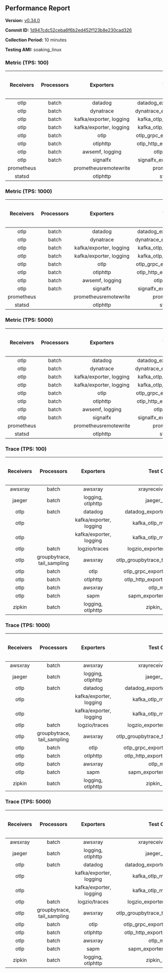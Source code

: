 ## Performance Report

**Version:** [v0.34.0](https://github.com/aws-observability/aws-otel-collector/releases/tag/v0.34.0)

**Commit ID:** [1d947cdc52ceba6f6b2ed452f123b8e230cad326](https://github.com/aws-observability/aws-otel-collector/commit/1d947cdc52ceba6f6b2ed452f123b8e230cad326)

**Collection Period:** 10 minutes

**Testing AMI:** soaking_linux


### Metric (TPS: 100)
| Receivers | Processors | Exporters | Test Case | Data Type | Instance Type | Avg CPU Usage (Percent) | Avg Memory Usage (Megabytes) | Max CPU Usage (Percent) | Max Memory Usage (Megabytes) |
|:---------:|:----------:|:---------:|:---------:|:---------:|:-------------:|:-----------------------:|:----------------------------:|:-----------------------:|:----------------------------:|
| otlp | batch | datadog | datadog_exporter_metric_mock | otlp | m5.2xlarge | 0.05 | 83.20 | 0.20 | 83.93 |
| otlp | batch | dynatrace | dynatrace_exporter_metric_mock | otlp | m5.2xlarge | 0.04 | 79.32 | 0.20 | 80.33 |
| otlp | batch | kafka/exporter, logging | kafka_otlp_metric_mock_2_8_1 | otlp | m5.2xlarge | 0.17 | 87.50 | 0.30 | 90.20 |
| otlp | batch | kafka/exporter, logging | kafka_otlp_metric_mock_3_2_0 | otlp | m5.2xlarge | 0.17 | 86.79 | 0.30 | 88.50 |
| otlp | batch | otlp | otlp_grpc_exporter_metric_mock | otlp | m5.2xlarge | 0.04 | 82.20 | 0.20 | 83.43 |
| otlp | batch | otlphttp | otlp_http_exporter_metric_mock | otlp | m5.2xlarge | 0.04 | 79.75 | 0.20 | 80.68 |
| otlp | batch | awsemf, logging | otlp_metric_mock | otlp | m5.2xlarge | 0.04 | 80.53 | 0.20 | 81.32 |
| otlp | batch | signalfx | signalfx_exporter_metric_mock | otlp | m5.2xlarge | 0.04 | 80.34 | 0.20 | 81.31 |
| prometheus |  | prometheusremotewrite | prometheus_mock | prometheus | m5.2xlarge | 0.07 | 106.36 | 0.30 | 108.09 |
| statsd |  | otlphttp | statsd_mock | statsd | m5.2xlarge | 0.01 | 80.05 | 0.10 | 80.93 |

### Metric (TPS: 1000)
| Receivers | Processors | Exporters | Test Case | Data Type | Instance Type | Avg CPU Usage (Percent) | Avg Memory Usage (Megabytes) | Max CPU Usage (Percent) | Max Memory Usage (Megabytes) |
|:---------:|:----------:|:---------:|:---------:|:---------:|:-------------:|:-----------------------:|:----------------------------:|:-----------------------:|:----------------------------:|
| otlp | batch | datadog | datadog_exporter_metric_mock | otlp | m5.2xlarge | 0.05 | 81.92 | 0.20 | 82.61 |
| otlp | batch | dynatrace | dynatrace_exporter_metric_mock | otlp | m5.2xlarge | 0.03 | 79.77 | 0.10 | 80.52 |
| otlp | batch | kafka/exporter, logging | kafka_otlp_metric_mock_2_8_1 | otlp | m5.2xlarge | 0.06 | 84.80 | 0.20 | 89.68 |
| otlp | batch | kafka/exporter, logging | kafka_otlp_metric_mock_3_2_0 | otlp | m5.2xlarge | 0.06 | 89.30 | 0.20 | 90.15 |
| otlp | batch | otlp | otlp_grpc_exporter_metric_mock | otlp | m5.2xlarge | 0.03 | 80.68 | 0.20 | 81.53 |
| otlp | batch | otlphttp | otlp_http_exporter_metric_mock | otlp | m5.2xlarge | 0.04 | 80.17 | 0.20 | 81.27 |
| otlp | batch | awsemf, logging | otlp_metric_mock | otlp | m5.2xlarge | 0.04 | 80.73 | 0.20 | 81.11 |
| otlp | batch | signalfx | signalfx_exporter_metric_mock | otlp | m5.2xlarge | 0.04 | 80.89 | 0.20 | 81.21 |
| prometheus |  | prometheusremotewrite | prometheus_mock | prometheus | m5.2xlarge | 0.64 | 129.41 | 1.10 | 139.75 |
| statsd |  | otlphttp | statsd_mock | statsd | m5.2xlarge | 0.01 | 79.42 | 0.10 | 80.64 |

### Metric (TPS: 5000)
| Receivers | Processors | Exporters | Test Case | Data Type | Instance Type | Avg CPU Usage (Percent) | Avg Memory Usage (Megabytes) | Max CPU Usage (Percent) | Max Memory Usage (Megabytes) |
|:---------:|:----------:|:---------:|:---------:|:---------:|:-------------:|:-----------------------:|:----------------------------:|:-----------------------:|:----------------------------:|
| otlp | batch | datadog | datadog_exporter_metric_mock | otlp | m5.2xlarge | 0.04 | 81.58 | 0.20 | 82.75 |
| otlp | batch | dynatrace | dynatrace_exporter_metric_mock | otlp | m5.2xlarge | 0.04 | 79.70 | 0.20 | 81.23 |
| otlp | batch | kafka/exporter, logging | kafka_otlp_metric_mock_2_8_1 | otlp | m5.2xlarge | 0.07 | 86.01 | 0.20 | 88.04 |
| otlp | batch | kafka/exporter, logging | kafka_otlp_metric_mock_3_2_0 | otlp | m5.2xlarge | 0.06 | 84.47 | 0.20 | 86.34 |
| otlp | batch | otlp | otlp_grpc_exporter_metric_mock | otlp | m5.2xlarge | 0.04 | 82.70 | 0.20 | 83.68 |
| otlp | batch | otlphttp | otlp_http_exporter_metric_mock | otlp | m5.2xlarge | 0.04 | 82.97 | 0.20 | 83.91 |
| otlp | batch | awsemf, logging | otlp_metric_mock | otlp | m5.2xlarge | 0.04 | 79.92 | 0.20 | 80.73 |
| otlp | batch | signalfx | signalfx_exporter_metric_mock | otlp | m5.2xlarge | 0.04 | 81.47 | 0.20 | 82.38 |
| prometheus |  | prometheusremotewrite | prometheus_mock | prometheus | m5.2xlarge | 4.29 | 254.37 | 7.60 | 287.74 |
| statsd |  | otlphttp | statsd_mock | statsd | m5.2xlarge | 0.01 | 78.63 | 0.20 | 79.80 |

### Trace (TPS: 100)
| Receivers | Processors | Exporters | Test Case | Data Type | Instance Type | Avg CPU Usage (Percent) | Avg Memory Usage (Megabytes) | Max CPU Usage (Percent) | Max Memory Usage (Megabytes) |
|:---------:|:----------:|:---------:|:---------:|:---------:|:-------------:|:-----------------------:|:----------------------------:|:-----------------------:|:----------------------------:|
| awsxray | batch | awsxray | xrayreceiver_mock | xray | m5.2xlarge | 3.47 | 105.52 | 3.80 | 106.74 |
| jaeger | batch | logging, otlphttp | jaeger_mock | jaeger | m5.2xlarge | 2.67 | 119.94 | 15.10 | 123.24 |
| otlp | batch | datadog | datadog_exporter_trace_mock | otlp | m5.2xlarge | 3.97 | 114.16 | 4.20 | 115.40 |
| otlp |  | kafka/exporter, logging | kafka_otlp_mock_2_8_1 | otlp | m5.2xlarge | 5.85 | 113.91 | 6.90 | 114.33 |
| otlp |  | kafka/exporter, logging | kafka_otlp_mock_3_2_0 | otlp | m5.2xlarge | 30.47 | 171.01 | 40.50 | 216.48 |
| otlp | batch | logzio/traces | logzio_exporter_trace_mock | otlp | m5.2xlarge | 4.07 | 117.22 | 4.70 | 120.38 |
| otlp | groupbytrace, tail_sampling | awsxray | otlp_groupbytrace_tailsampling_mock | otlp | m5.2xlarge | 5.45 | 124.19 | 6.20 | 140.85 |
| otlp | batch | otlp | otlp_grpc_exporter_trace_mock | otlp | m5.2xlarge | 4.39 | 138.23 | 5.10 | 144.44 |
| otlp | batch | otlphttp | otlp_http_exporter_trace_mock | otlp | m5.2xlarge | 3.68 | 116.65 | 4.00 | 118.08 |
| otlp | batch | awsxray | otlp_mock | otlp | m5.2xlarge | 3.52 | 105.68 | 4.30 | 105.95 |
| otlp | batch | sapm | sapm_exporter_trace_mock | otlp | m5.2xlarge | 3.54 | 116.61 | 3.70 | 116.94 |
| zipkin | batch | logging, otlphttp | zipkin_mock | zipkin | m5.2xlarge | 3.88 | 115.32 | 16.10 | 119.00 |

### Trace (TPS: 1000)
| Receivers | Processors | Exporters | Test Case | Data Type | Instance Type | Avg CPU Usage (Percent) | Avg Memory Usage (Megabytes) | Max CPU Usage (Percent) | Max Memory Usage (Megabytes) |
|:---------:|:----------:|:---------:|:---------:|:---------:|:-------------:|:-----------------------:|:----------------------------:|:-----------------------:|:----------------------------:|
| awsxray | batch | awsxray | xrayreceiver_mock | xray | m5.2xlarge | 17.63 | 109.79 | 18.00 | 112.08 |
| jaeger | batch | logging, otlphttp | jaeger_mock | jaeger | m5.2xlarge | 23.81 | 191.80 | 37.90 | 217.72 |
| otlp | batch | datadog | datadog_exporter_trace_mock | otlp | m5.2xlarge | 29.91 | 119.41 | 31.10 | 125.56 |
| otlp |  | kafka/exporter, logging | kafka_otlp_mock_2_8_1 | otlp | m5.2xlarge | 73.51 | 168.85 | 85.31 | 210.98 |
| otlp |  | kafka/exporter, logging | kafka_otlp_mock_3_2_0 | otlp | m5.2xlarge | 48.57 | 116.27 | 56.80 | 117.24 |
| otlp | batch | logzio/traces | logzio_exporter_trace_mock | otlp | m5.2xlarge | 26.97 | 112.47 | 34.70 | 114.32 |
| otlp | groupbytrace, tail_sampling | awsxray | otlp_groupbytrace_tailsampling_mock | otlp | m5.2xlarge | 45.07 | 162.47 | 46.20 | 164.93 |
| otlp | batch | otlp | otlp_grpc_exporter_trace_mock | otlp | m5.2xlarge | 26.58 | 478.89 | 29.90 | 533.34 |
| otlp | batch | otlphttp | otlp_http_exporter_trace_mock | otlp | m5.2xlarge | 25.12 | 112.37 | 26.50 | 114.49 |
| otlp | batch | awsxray | otlp_mock | otlp | m5.2xlarge | 26.32 | 109.05 | 27.30 | 110.58 |
| otlp | batch | sapm | sapm_exporter_trace_mock | otlp | m5.2xlarge | 25.38 | 118.53 | 26.70 | 118.89 |
| zipkin | batch | logging, otlphttp | zipkin_mock | zipkin | m5.2xlarge | 32.49 | 302.66 | 45.80 | 404.52 |

### Trace (TPS: 5000)
| Receivers | Processors | Exporters | Test Case | Data Type | Instance Type | Avg CPU Usage (Percent) | Avg Memory Usage (Megabytes) | Max CPU Usage (Percent) | Max Memory Usage (Megabytes) |
|:---------:|:----------:|:---------:|:---------:|:---------:|:-------------:|:-----------------------:|:----------------------------:|:-----------------------:|:----------------------------:|
| awsxray | batch | awsxray | xrayreceiver_mock | xray | m5.2xlarge | 25.01 | 120.43 | 26.00 | 125.96 |
| jaeger | batch | logging, otlphttp | jaeger_mock | jaeger | m5.2xlarge | 23.35 | 218.44 | 39.90 | 240.25 |
| otlp | batch | datadog | datadog_exporter_trace_mock | otlp | m5.2xlarge | 112.32 | 121.35 | 122.79 | 131.37 |
| otlp |  | kafka/exporter, logging | kafka_otlp_mock_2_8_1 | otlp | m5.2xlarge | 188.23 | 12622.99 | 360.69 | 22134.42 |
| otlp |  | kafka/exporter, logging | kafka_otlp_mock_3_2_0 | otlp | m5.2xlarge | 159.67 | 11851.05 | 334.78 | 20308.86 |
| otlp | batch | logzio/traces | logzio_exporter_trace_mock | otlp | m5.2xlarge | 94.46 | 111.12 | 101.70 | 112.78 |
| otlp | groupbytrace, tail_sampling | awsxray | otlp_groupbytrace_tailsampling_mock | otlp | m5.2xlarge | 176.81 | 209.92 | 183.70 | 216.88 |
| otlp | batch | otlp | otlp_grpc_exporter_trace_mock | otlp | m5.2xlarge | 95.63 | 2006.15 | 109.70 | 2251.98 |
| otlp | batch | otlphttp | otlp_http_exporter_trace_mock | otlp | m5.2xlarge | 91.51 | 111.09 | 98.00 | 112.53 |
| otlp | batch | awsxray | otlp_mock | otlp | m5.2xlarge | 110.45 | 15044.52 | 333.79 | 26954.42 |
| otlp | batch | sapm | sapm_exporter_trace_mock | otlp | m5.2xlarge | 96.97 | 123.36 | 105.70 | 124.88 |
| zipkin | batch | logging, otlphttp | zipkin_mock | zipkin | m5.2xlarge | 32.32 | 399.16 | 52.30 | 488.08 |

